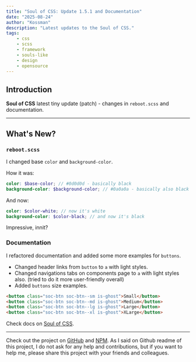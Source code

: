 ```yaml
---
title: "Soul of CSS: Update 1.5.1 and Documentation"
date: "2025-08-24"
author: "Kossman"
description: "Latest updates to the Soul of CSS."
tags:
    - css
    - scss
    - framework
    - souls-like
    - design
    - opensource
---
```


## Introduction

**Soul of CSS** latest tiny update (patch) - changes in `reboot.scss` and documentation.

---

## What's New?

### `reboot.scss`
I changed base `color` and `background-color`.

How it was:
```scss
color: $base-color; // #0d0d0d - basically black
background-color: $background-color; // #0a0a0a - basically also black
```
And now:
```scss
color: $color-white; // now it's white
background-color: $color-black; // and now it's black
```
Impressive, innit?

### Documentation
I refactored documentation and added some more examples for `buttons`.

- Changed header links from `button` to `a` with light styles.
- Changed navigations tabs on components page to `a` with light styles also. (tried to do it more user-friendly overall)
- Added `buttons` size examples.

```html
<button class="soc-btn soc-btn--sm is-ghost">Small</button>
<button class="soc-btn soc-btn--md is-ghost">Medium</button>
<button class="soc-btn soc-btn--lg is-ghost">Large</button>
<button class="soc-btn soc-btn--xl is-ghost">XLarge</button>
```

Check docs on [Soul of CSS](https://soul-of-css.vercel.app).

---
Check out the project on [GitHub](https://github.com/stkossman/soul-of-css) and [NPM](https://www.npmjs.com/package/soul-of-css).
As I said on Github readme of this project, I do not ask for any help and contributions, but if you want to help me, please share this project with your friends and colleagues.